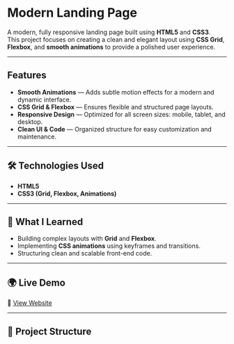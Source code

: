 #  Modern Landing Page

A modern, fully responsive landing page built using **HTML5** and **CSS3**.  
This project focuses on creating a clean and elegant layout using **CSS Grid**, **Flexbox**, and **smooth animations** to provide a polished user experience.

---

##  Features
- **Smooth Animations** — Adds subtle motion effects for a modern and dynamic interface.  
- **CSS Grid & Flexbox** — Ensures flexible and structured page layouts.  
- **Responsive Design** — Optimized for all screen sizes: mobile, tablet, and desktop.  
- **Clean UI & Code** — Organized structure for easy customization and maintenance.  

---

## 🛠️ Technologies Used
- **HTML5**
- **CSS3 (Grid, Flexbox, Animations)**

---

## 🧠 What I Learned
- Building complex layouts with **Grid** and **Flexbox**.  
- Implementing **CSS animations** using keyframes and transitions.  
- Structuring clean and scalable front-end code.  

---

## 🌍 Live Demo
🔗 [View Website](https://nour-faisal.github.io/pro-html-css/)

---

## 📂 Project Structure
